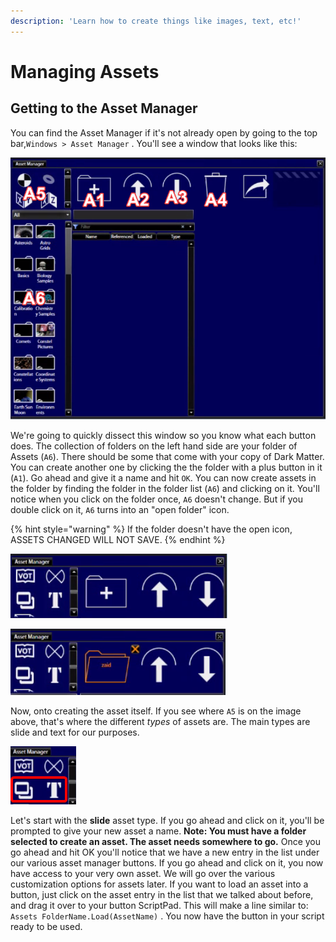 ```yaml
---
description: 'Learn how to create things like images, text, etc!'
---
```


# Managing Assets

## Getting to the Asset Manager

You can find the Asset Manager if it's not already open by going to the top bar,`Windows > Asset Manager` . You'll see a window that looks like this: 

![The Asset Manager](../.gitbook/assets/image%20%282%29.png)

We're going to quickly dissect this window so you know what each button does. The collection of folders on the left hand side are your folder of Assets \(`A6`\). There should be some that come with your copy of Dark Matter. You can create another one by clicking the the folder with a plus button in it \(`A1`\). Go ahead and give it a name and hit `OK`. You can now create assets in the folder by finding the folder in the folder list \(`A6`\) and clicking on it. You'll notice when you click on the folder once, `A6` doesn't change. But if you double click on it, `A6` turns into an "open folder" icon.

{% hint style="warning" %}
If the folder doesn't have the open icon, ASSETS CHANGED WILL NOT SAVE. 
{% endhint %}

![Closed folder icon](../.gitbook/assets/image%20%285%29.png)

![Open folder icon](../.gitbook/assets/image%20%283%29.png)

Now, onto creating the asset itself. If you see where `A5` is on the image above, that's where the different _types_ of assets are. The main types are slide and text for our purposes. 

![Slide and Text \(left and right\)](../.gitbook/assets/image%20%2810%29.png)

Let's start with the **slide** asset type. If you go ahead and click on it, you'll be prompted to give your new asset a name. **Note: You must have a folder selected to create an asset. The asset needs somewhere to go.** Once you go ahead and hit OK you'll notice that we have a new entry in the list under our various asset manager buttons. If you go ahead and click on it, you now have access to your very own asset. We will go over the various customization options for assets later. If you want to load an asset into a button, just click on the asset entry in the list that we talked about before, and drag it over to your button ScriptPad. This will make a line similar to: `Assets FolderName.Load(AssetName)` . You now have the button in your script ready to be used.

